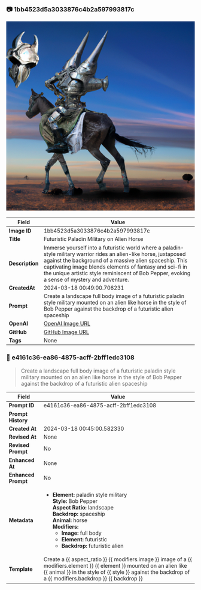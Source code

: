 

### 📷 1bb4523d5a3033876c4b2a597993817c 

![data.id](./1bb4523d5a3033876c4b2a597993817c.jpg)

| Field          | Value                                                                                                                     |
|----------------|---------------------------------------------------------------------------------------------------------------------------|
| **Image ID**             | 1bb4523d5a3033876c4b2a597993817c                                                                                                             |
| **Title**           | Futuristic Paladin Military on Alien Horse                                                                                                       |
| **Description**           | Immerse yourself into a futuristic world where a paladin-style military warrior rides an alien-like horse, juxtaposed against the background of a massive alien spaceship. This captivating image blends elements of fantasy and sci-fi in the unique artistic style reminiscent of Bob Pepper, evoking a sense of mystery and adventure.                                                                                                       |
| **CreatedAt**        | 2024-03-18 00:49:00.706231                                                                                                        |
| **Prompt**         | Create a landscape full body image of a futuristic paladin style military mounted on an alien like horse in the style of Bob Pepper against the backdrop of a futuristic alien spaceship                                                                                                         |                                                                                          |
| **OpenAI**         | [OpenAI Image URL](https://oaidalleapiprodscus.blob.core.windows.net/private/org-TZj0gKpq3CiXdXNznVOkBYav/user-t5KW5S6yYiCS0u4yDWasqnEP/img-DeJZOrTE4ggN1aUHENigBHtq.png?st=2024-03-17T23%3A48%3A56Z&se=2024-03-18T01%3A48%3A56Z&sp=r&sv=2021-08-06&sr=b&rscd=inline&rsct=image/png&skoid=6aaadede-4fb3-4698-a8f6-684d7786b067&sktid=a48cca56-e6da-484e-a814-9c849652bcb3&skt=2024-03-17T06%3A32%3A33Z&ske=2024-03-18T06%3A32%3A33Z&sks=b&skv=2021-08-06&sig=S/Sn7cQ8I20nBsw2Ou7jOQKE%2Bw7U0X6T7w8VpZ02ZTc%3D)                                                                                |
| **GitHub**         | [GitHub Image URL](https://github.com/Caneta-Silva/cyber-tomorrow/blob/main/images/1bb4523d5a3033876c4b2a597993817c/1bb4523d5a3033876c4b2a597993817c.jpg)                                                                                |
| **Tags**       | None                                                                                                                   |

### 📜 e4161c36-ea86-4875-acff-2bff1edc3108

> Create a landscape full body image of a futuristic paladin style military mounted on an alien like horse in the style of Bob Pepper against the backdrop of a futuristic alien spaceship

| Field          | Value                                                                                                                                                                      |
|----------------|----------------------------------------------------------------------------------------------------------------------------------------------------------------------------|
| **Prompt ID**  | e4161c36-ea86-4875-acff-2bff1edc3108                                                                                                                                                            |
| **Prompt History** |  |
| **Created At** | 2024-03-18 00:45:00.582330                                                                                                                                                   |
| **Revised At** | None                                                                                                                                                   |
| **Revised Prompt** | No                                                                                                                                                                      |
| **Enhanced At** | None                                                                                                                                                  |
| **Enhanced Prompt** | No                                                                                                                                                                    |
| **Metadata**   | <ul><li>**Element:** paladin style military <br> **Style:** Bob Pepper <br> **Aspect Ratio:** landscape <br> **Backdrop:** spaceship <br> **Animal:** horse <br> **Modifiers:**<ul><li>**Image:** full body</li><li>**Element:** futuristic</li><li>**Backdrop:** futuristic alien</li></ul></li></ul> |
| **Template**   | Create a {{ aspect_ratio }} {{ modifiers.image }} image of a {{ modifiers.element }} {{ element }} mounted on an alien like {{ animal }} in the style of {{ style }} against the backdrop of a {{ modifiers.backdrop }} {{ backdrop }}                                                                                                                                           |


